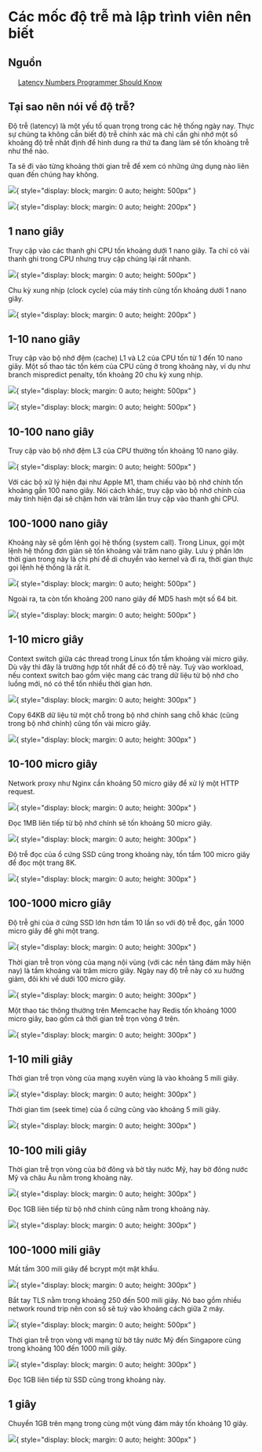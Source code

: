 # Các mốc độ trễ mà lập trình viên nên biết

## Nguồn

<img src="../../assets/images/bytebytego.png" width="16" height="16"/> [Latency Numbers Programmer Should Know](https://www.youtube.com/watch?v=FqR5vESuKe0)

## Tại sao nên nói về độ trễ?

Độ trễ (latency) là một yếu tố quan trọng trong các hệ thống ngày nay. Thực sự chúng ta không cần biết độ trễ chính xác mà chỉ cần ghi nhớ một số khoảng độ trễ nhất định để hình dung ra thứ ta đang làm sẽ tốn khoảng trễ như thế nào.

Ta sẽ đi vào từng khoảng thời gian trễ để xem có những ứng dụng nào liên quan đến chúng hay không.

![](../assets/ByteByteGo/latency_numbers/figure1.png){ style="display: block; margin: 0 auto; height: 500px" }

![](../assets/ByteByteGo/latency_numbers/figure2.png){ style="display: block; margin: 0 auto; height: 200px" }

## 1 nano giây

Truy cập vào các thanh ghi CPU tốn khoảng dưới 1 nano giây. Ta chỉ có vài thanh ghi trong CPU nhưng truy cập chúng lại rất nhanh.

![](../assets/ByteByteGo/latency_numbers/figure3.png){ style="display: block; margin: 0 auto; height: 500px" }

Chu kỳ xung nhịp (clock cycle) của máy tính cũng tốn khoảng dưới 1 nano giây.

![](../assets/ByteByteGo/latency_numbers/figure4.png){ style="display: block; margin: 0 auto; height: 200px" }

## 1-10 nano giây

Truy cập vào bộ nhớ đệm (cache) L1 và L2 của CPU tốn từ 1 đến 10 nano giây. Một số thao tác tốn kém của CPU cũng ở trong khoảng này, ví dụ như branch mispredict penalty, tốn khoảng 20 chu kỳ xung nhịp.

![](../assets/ByteByteGo/latency_numbers/figure5.png){ style="display: block; margin: 0 auto; height: 500px" }

![](../assets/ByteByteGo/latency_numbers/figure6.png){ style="display: block; margin: 0 auto; height: 500px" }

## 10-100 nano giây

Truy cập vào bộ nhớ đệm L3 của CPU thường tốn khoảng 10 nano giây. 

![](../assets/ByteByteGo/latency_numbers/figure7.png){ style="display: block; margin: 0 auto; height: 500px" }

Với các bộ xử lý hiện đại như Apple M1, tham chiếu vào bộ nhớ chính tốn khoảng gần 100 nano giây. Nói cách khác, truy cập vào bộ nhớ chính của máy tính hiện đại sẽ chậm hơn vài trăm lần truy cập vào thanh ghi CPU.

## 100-1000 nano giây

Khoảng này sẽ gồm lệnh gọi hệ thống (system call). Trong Linux, gọi một lệnh hệ thống đơn giản sẽ tốn khoảng vài trăm nano giây. Lưu ý phần lớn thời gian trong này là chi phí để di chuyển vào kernel và đi ra, thời gian thực gọi lệnh hệ thống là rất ít.

![](../assets/ByteByteGo/latency_numbers/figure8.png){ style="display: block; margin: 0 auto; height: 500px" }

Ngoài ra, ta còn tốn khoảng 200 nano giây để MD5 hash một số 64 bit.

![](../assets/ByteByteGo/latency_numbers/figure9.png){ style="display: block; margin: 0 auto; height: 500px" }

## 1-10 micro giây

Context switch giữa các thread trong Linux tốn tầm khoảng vài micro giây. Dù vậy thì đây là trường hợp tốt nhất để có độ trễ này. Tuỳ vào workload, nếu context switch bao gồm việc mang các trang dữ liệu từ bộ nhớ cho luồng mới, nó có thể tốn nhiều thời gian hơn.

![](../assets/ByteByteGo/latency_numbers/figure10.png){ style="display: block; margin: 0 auto; height: 300px" }

Copy 64KB dữ liệu từ một chỗ trong bộ nhớ chính sang chỗ khác (cũng trong bộ nhớ chính) cũng tốn vài micro giây.

![](../assets/ByteByteGo/latency_numbers/figure11.png){ style="display: block; margin: 0 auto; height: 300px" }

## 10-100 micro giây

Network proxy như Nginx cần khoảng 50 micro giây để xử lý một HTTP request.

![](../assets/ByteByteGo/latency_numbers/figure12.png){ style="display: block; margin: 0 auto; height: 300px" }

Đọc 1MB liên tiếp từ bộ nhớ chính sẽ tốn khoảng 50 micro giây.

![](../assets/ByteByteGo/latency_numbers/figure13.png){ style="display: block; margin: 0 auto; height: 300px" }

Độ trễ đọc của ổ cứng SSD cũng trong khoảng này, tốn tầm 100 micro giây để đọc một trang 8K.

![](../assets/ByteByteGo/latency_numbers/figure14.png){ style="display: block; margin: 0 auto; height: 300px" }

## 100-1000 micro giây

Độ trễ ghi của ở cứng SSD lớn hơn tầm 10 lần so với độ trễ đọc, gần 1000 micro giây để ghi một trang.

![](../assets/ByteByteGo/latency_numbers/figure15.png){ style="display: block; margin: 0 auto; height: 300px" }

Thời gian trễ trọn vòng của mạng nội vùng (với các nền tảng đám mây hiện nay) là tầm khoảng vài trăm micro giây. Ngày nay độ trễ này có xu hướng giảm, đôi khi về dưới 100 micro giây.

![](../assets/ByteByteGo/latency_numbers/figure16.png){ style="display: block; margin: 0 auto; height: 300px" }

Một thao tác thông thường trên Memcache hay Redis tốn khoảng 1000 micro giây, bao gồm cả thời gian trễ trọn vòng ở trên.

![](../assets/ByteByteGo/latency_numbers/figure17.png){ style="display: block; margin: 0 auto; height: 300px" }

## 1-10 mili giây

Thời gian trễ trọn vòng của mạng xuyên vùng là vào khoảng 5 mili giây.

![](../assets/ByteByteGo/latency_numbers/figure18.png){ style="display: block; margin: 0 auto; height: 300px" }

Thời gian tìm (seek time) của ổ cứng cũng vào khoảng 5 mili giây.

![](../assets/ByteByteGo/latency_numbers/figure19.png){ style="display: block; margin: 0 auto; height: 300px" }

## 10-100 mili giây

Thời gian trễ trọn vòng của bờ đông và bờ tây nước Mỹ, hay bờ đông nước Mỹ và châu Âu nằm trong khoảng này.

![](../assets/ByteByteGo/latency_numbers/figure20.png){ style="display: block; margin: 0 auto; height: 300px" }

Đọc 1GB liên tiếp từ bộ nhớ chính cũng nằm trong khoảng này.

![](../assets/ByteByteGo/latency_numbers/figure21.png){ style="display: block; margin: 0 auto; height: 300px" }

## 100-1000 mili giây

Mất tầm 300 mili giây để bcrypt một mật khẩu.

![](../assets/ByteByteGo/latency_numbers/figure22.png){ style="display: block; margin: 0 auto; height: 300px" }

Bắt tay TLS nằm trong khoảng 250 đến 500 mili giây. Nó bao gồm nhiều network round trip nên con số sẽ tuỳ vào khoảng cách giữa 2 máy.

![](../assets/ByteByteGo/latency_numbers/figure23.png){ style="display: block; margin: 0 auto; height: 500px" }

Thời gian trễ trọn vòng với mạng từ bờ tây nước Mỹ đến Singapore cũng trong khoảng 100 đến 1000 mili giây.

![](../assets/ByteByteGo/latency_numbers/figure24.png){ style="display: block; margin: 0 auto; height: 300px" }

Đọc 1GB liên tiếp từ SSD cũng trong khoảng này.

## 1 giây

Chuyển 1GB trên mạng trong cùng một vùng đám mây tốn khoảng 10 giây.

![](../assets/ByteByteGo/latency_numbers/figure25.png){ style="display: block; margin: 0 auto; height: 300px" }
